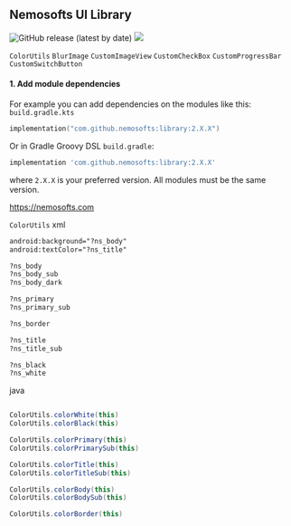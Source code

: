 ## Nemosofts UI Library
![GitHub release (latest by date)](https://img.shields.io/github/v/release/nemosofts/library)
<a href="https://github.com/nemosofts/library">
    <img src="https://komarev.com/ghpvc/?username=nemosofts&style=flat&color=red">
</a>

`ColorUtils`
`BlurImage`
`CustomImageView`
`CustomCheckBox`
`CustomProgressBar`
`CustomSwitchButton`

#### 1. Add module dependencies
For example you can add dependencies on the modules like this:
`build.gradle.kts`


```kotlin
implementation("com.github.nemosofts:library:2.X.X")
```

Or in Gradle Groovy DSL `build.gradle`:

```groovy
implementation 'com.github.nemosofts:library:2.X.X'
```
where `2.X.X` is your preferred version. All modules must be the same version.

https://nemosofts.com


`ColorUtils`
xml
```xml
android:background="?ns_body"
android:textColor="?ns_title"

?ns_body
?ns_body_sub
?ns_body_dark

?ns_primary
?ns_primary_sub

?ns_border

?ns_title
?ns_title_sub

?ns_black
?ns_white
```

java
```java

ColorUtils.colorWhite(this)
ColorUtils.colorBlack(this)

ColorUtils.colorPrimary(this)
ColorUtils.colorPrimarySub(this)

ColorUtils.colorTitle(this)
ColorUtils.colorTitleSub(this)

ColorUtils.colorBody(this)
ColorUtils.colorBodySub(this)

ColorUtils.colorBorder(this)

```



